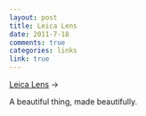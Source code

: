 ```yaml
--- 
layout: post
title: Leica Lens
date: 2011-7-18
comments: true
categories: links
link: true
---
```

<a title="Leica Lens" href="http://vimeo.com/26251829">Leica Lens</a> &rarr;
<br />

A beautiful thing, made beautifully.

